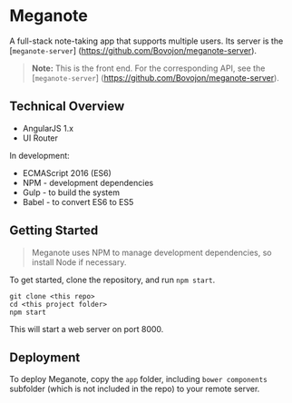 # Meganote
A full-stack note-taking app that supports multiple users. Its server is the [`meganote-server`] (https://github.com/Bovojon/meganote-server).  

> **Note:** This is the front end. For the corresponding API, see the [`meganote-server`] (https://github.com/Bovojon/meganote-server).  

## Technical Overview

* AngularJS 1.x
* UI Router

In development:
* ECMAScript 2016 (ES6)
* NPM - development dependencies 
* Gulp - to build the system
* Babel - to convert ES6 to ES5

## Getting Started

> Meganote uses NPM to manage development dependencies, so install Node if necessary.

To get started, clone the repository, and run `npm start`.

```shell
git clone <this repo>
cd <this project folder>
npm start
```

This will start a web server on port 8000. 

## Deployment 

To deploy Meganote, copy the `app` folder, including `bower components` subfolder (which is not included in the repo) to your remote server. 



